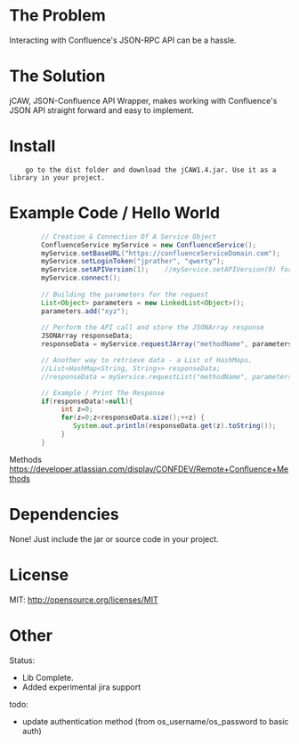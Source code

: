 # The Problem

Interacting with Confluence's JSON-RPC API can be a hassle.

# The Solution

jCAW, JSON-Confluence API Wrapper, makes working with Confluence's JSON API straight forward and easy to implement.

# Install

        go to the dist folder and download the jCAW1.4.jar. Use it as a library in your project.
        

# Example Code / Hello World


```java
        // Creation & Connection Of A Service Object
        ConfluenceService myService = new ConfluenceService();
        myService.setBaseURL("https://confluenceServiceDomain.com");
        myService.setLoginToken("jprather", "qwerty");
        myService.setAPIVersion(1);    //myService.setAPIVersion(9) for jira
        myService.connect();
        
        // Building the parameters for the request
        List<Object> parameters = new LinkedList<Object>();
        parameters.add("xyz");
        
        // Perform the API call and store the JSONArray response
        JSONArray responseData;
        responseData = myService.requestJArray("methodName", parameters);

        // Another way to retrieve data - a List of HashMaps.
        //List<HashMap<String, String>> responseData;
        //responseData = myService.requestList("methodName", parameters);

        // Example / Print The Response
        if(responseData!=null){
             int z=0;
             for(z=0;z<responseData.size();++z) {
                System.out.println(responseData.get(z).toString());
             }
        }

```
Methods
https://developer.atlassian.com/display/CONFDEV/Remote+Confluence+Methods

# Dependencies

None! Just include the jar or source code in your project.

# License

MIT: http://opensource.org/licenses/MIT

# Other

Status: 

* Lib Complete.
* Added experimental jira support

todo: 

* update authentication method (from os_username/os_password to basic auth)

